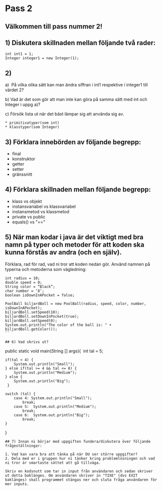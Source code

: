 # Pass 2

## Välkommen till pass nummer 2!

## 1) Diskutera skillnaden mellan följande två rader:

	int int1 = 1;
	Integer integer1 = new Integer(1);

## 2)

 a)  På vilka olika sätt kan man ändra siffran i int1 respektive i integer1 till värdet 2? 

 b) Vad är det som gör att man inte kan göra på samma sätt med int och Integer i uppg a)? 

 c) Försök lista ut när det bäst lämpar sig att använda sig av.

	* primitivatyper(som int)
	* klasstyper(som Integer)

## 3) Förklara innebörden av följande begrepp:

* final
* konstruktor
* getter
* setter
* gränssnitt

## 4) Förklara skillnaden mellan följande begrepp:

* klass vs objekt
* instansvariabel vs klassvariabel
* instansmetod vs klassmetod
* private vs public
* equals() vs "=="


## 5) När man kodar i java är det viktigt med bra namn på typer och metoder för att koden ska kunna förstås av andra (och en själv). 
Förklara, rad för rad, vad ni tror att koden nedan gör. Använd namnen på typerna och metoderna som vägledning: 


```
int radius = 10; 
double speed = 0; 	
String color = “Black”; 
char number = ‘8’; 
boolean isDownInAPocket = false; 

PoolBall biljardBoll = new PoolBall(radius, speed, color, number, isDownInAPocket); 
biljardBoll.setSpeed(10); 
biljardBoll.setDownInPocket(true); 
biljardBoll.setSpeed(0); 
System.out.println("The color of the ball is: " + 	biljardBoll.getColor());
``

## 6) Vad skrivs ut?

```
public static void main(String [] args){
	 int tal = 5;

	if(tal < 4) {  	
		System.out.println("Small");
	} else if(tal >= 4 && tal <= 8) {  
		System.out.println("Medium"); 
	} else {
		System.out.println("Big");
	 }

	switch (tal) {
	  	case 4: System.out.println("Small");
	   		break;  	
	  	case 5:  System.out.println("Medium");
	  		break;
  	  	case 6:  System.out.println("Big"); 
  	 		break; 
	} 
}
```
## 7) Innan ni börjar med uppgiften fundera/diskutera över följande frågeställningar:

1. Vad kan vara bra att tänka på när DU ser större uppgifter?
2. Dela med er i gruppen hur ni tänker kring problemlösningen och vad ni tror är smartaste sättet att gå tillväga.

Skriv en kodsnutt som tar in input från användaren och sedan skriver ut detta baklänges. Om användaren skriver in "TIXE" (dvs EXIT baklänges) skall programmet stängas ner och sluta fråga användaren för mer inputs.











